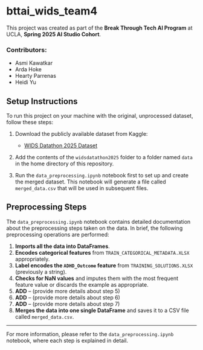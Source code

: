 # bttai_wids_team4

This project was created as part of the **Break Through Tech AI Program** at UCLA, **Spring 2025 AI Studio Cohort**.

### Contributors:
- Asmi Kawatkar
- Arda Hoke
- Hearty Parrenas
- Heidi Yu

## Setup Instructions

To run this project on your machine with the original, unprocessed dataset, follow these steps:

1. Download the publicly available dataset from Kaggle:
   - [WIDS Datathon 2025 Dataset](https://www.kaggle.com/competitions/widsdatathon2025)
   
2. Add the contents of the `widsdatathon2025` folder to a folder named `data` in the home directory of this repository.

3. Run the `data_preprocessing.ipynb` notebook first to set up and create the merged dataset. This notebook will generate a file called `merged_data.csv` that will be used in subsequent files.

## Preprocessing Steps

The `data_preprocessing.ipynb` notebook contains detailed documentation about the preprocessing steps taken on the data. In brief, the following preprocessing operations are performed:

1. **Imports all the data into DataFrames**.
2. **Encodes categorical features** from `TRAIN_CATEGORICAL_METADATA.XLSX` appropriately.
3. **Label encodes the `ADHD_Outcome` feature** from `TRAINING_SOLUTIONS.XLSX` (previously a string).
4. **Checks for NaN values** and imputes them with the most frequent feature value or discards the example as appropriate.
5. **ADD** – (provide more details about step 5)
6. **ADD** – (provide more details about step 6)
7. **ADD** – (provide more details about step 7)
8. **Merges the data into one single DataFrame** and saves it to a CSV file called `merged_data.csv`.

---

For more information, please refer to the `data_preprocessing.ipynb` notebook, where each step is explained in detail.
